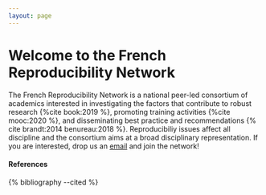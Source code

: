 ```yaml
---
layout: page
---
```


# Welcome to the French Reproducibility Network

The French Reproducibility Network is a national peer-led consortium of academics interested in investigating the factors that contribute to robust research {%cite book:2019 %}, promoting training activities {%cite mooc:2020 %}, and disseminating best practice and recommendations {% cite brandt:2014 benureau:2018 %}. Reproducibiliy issues affect all discipline and the consortium aims at a broad disciplinary representation. If you are interested, drop us an [email](mailto:{{site.contact}}) and join the network!

#### References
{% bibliography --cited %}
